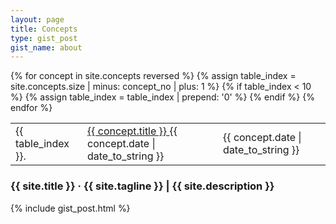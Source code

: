 ```yaml
---
layout: page
title: Concepts
type: gist_post
gist_name: about
---
```


<div class="runs">
	<table>
		{% for concept in site.concepts reversed %}
		<!-- {% increment concept_no %} -->
		<tr>
			{% assign table_index = site.concepts.size | minus: concept_no | plus: 1 %}
			{% if table_index < 10 %}
				{% assign table_index = table_index | prepend: '0' %}
			{% endif %}
			<td class="runs-no">{{ table_index }}.</td>
			<td class="runs-link">
				<a href="{{ concept.url }}">
					{{ concept.title }}
				</a>
				<span class="runs-date">{{ concept.date | date_to_string }}</span>
			</td>
			<td class="runs-date">{{ concept.date | date_to_string }}</td>
		</tr>
		{% endfor %}
	</table>
</div>

<div class="pagination">
	<h3>{{ site.title }} &middot; {{ site.tagline }} | {{ site.description }}</h3>
	{% include gist_post.html %}
</div>
